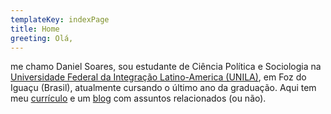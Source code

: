 ```yaml
---
templateKey: indexPage
title: Home
greeting: Olá,
---
```


me chamo Daniel Soares, sou estudante de Ciência Política e Sociologia na [Universidade Federal da Integração Latino-America (UNILA)](https://unila.edu.br), em Foz do Iguaçu (Brasil), atualmente cursando o último ano da graduação. Aqui tem meu [currículo](/curriculo) e um [blog](/blog) com assuntos relacionados (ou não).
